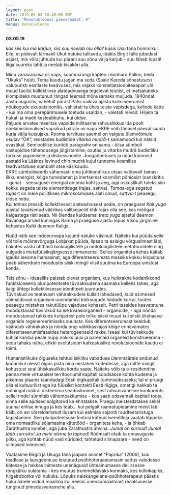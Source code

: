 ```yaml
---
layout: post
date: 2019-05-03 18:40:00 GMT
title: "Mononukleoosi päevaraamat: 9"
menus: mononukleoos
---
```

**03.05.19**

*kas siis kui ma karjun, siis suu neelab mu alla?* küsis Uku täna hommikul.  
Eile, et pidevalt lärmakil Ukut natuke talitseda, rääkis Birgit talle jubedast asjast, mis võib juhtuda kui pärani suu sõnu välja karjub - suu läheb lopsti! liiga suureks lahti ja neelab kisakõri alla. 

Minu vanavanaisa oli vaps, soomusrongi kapten Leonhard Pallon, keda “Ukuks” hüüti. Tema kaudu jagan ma seda (Saale Kareda sõnastuses) valupunkti eestlaste teadvuses, mis vajaks konstellatsiooniteaapiat või muud taolist kollektiivse alateadvusega tegelevat leiutist, et matsakateks klompideks muutunud rängad teemad mõnusamaks muljuda. 
1940ndal aasta augustis, vahetult pärast Pätsi vaikiva ajastu kulmineerumist nõukogude okupatsiooniks, vahistati ta ühes teiste vapisdega, kellede kätte - kui ma oma perepärimusele toetuda usaldan, - valetati relvad. Hiljem ta hukati ja maeti kesteabkuhu, kui üldse.  
Paljude arvates meelitas vapside militaarne rahvuslikkus Ida poolt nõelamishimulised vapsikud pärale nii nagu EKRE võib tänasel päeval saada kurja välja kutsujaks. Rooma tervituse asemel on valgete ülemvõimule osutav  “OK”, reostades budistide *vitarka mudrā*-t samamoodi kui natsid svastikat. Semiootilise kuritöö paragrahv on sama - õilsa sümboli vastupidise tähendusega jälgistamine; osutas ju vitarka mudrā budistliku tarkuse jagamisele ja diskussioonile. Joogaõpetuses ja nüüd kümneid aastaid ka Läänes levinud chin mudrā kujul tunneme kosmilise teadvustatuse sümbolit otse käsikaudu.  
EKRE sümboliseerib vähemasti oma juhtkondlikus otsas valdavalt tamas-likku energiat, kõige tumedamat ja inertsemat kosmilist põhiosist (sanskritis - guna) - seesugusel energial on oma koht ja aeg, aga oskuslikult tuleks siin kokku segada teiste elementidega (rajas, sattva). *Tamas*-ega segatud *rajas*-t on meie poliitilises mikrokosmoses alati olnud, *sattva*-t peaaegu üldse mitte.  
Kui *tamas* pressib kollektiivsest alateadvusest peale, on praegusel *Kali yuga* ajastul tavatsenud väärikas valitsejaeliit ehk rajas olla see, kes mõõgad kaigastega risti seab. Nii õiendas kuldsemal *treta yuga* ajastul deemon Ravanaga arved kuningas Rama ja praeguse ajastu lõpus Višnu järgmine kehastus Kalki deemon Kaliga.  

Nüüd näib see indoeuroopa kujund natuke väsinud. Näiteks kui püüda selle või tolle mõistevõrguga Lobjakat püüda, lipsab ta esialgu võrgusilmast läbi; hakates vastu ühthästi bioloogilistele ja mütoloogilistele metafooridele ning sulgudes metafüüsikajärgsesse immanentsi. Selles organiteta kehas käitab igaüks iseoma ihamasinat, aga diferentseerumata massiks kokku klopsituna peab säherdune moodustis siiski mingil viisil suutma ka Euroopa unistusi kanda.  
  
Teisisõnu - ideaaliks paistab olevat organism, kus hulkrakne kodanikkond funktsioneerib pluripotentsete tüvirakkudena saamaks kelleks tahes, aga iialgi ühtegi kollektiivsesse identiteeti juurdudes.  
Tüvirakud on teatavasti vähirakkudele küllalt lähedased, kuid esimesed võimaldavad organismi uuendamist kõiksugude hädade korral, tootes peaaegu mistahes rakutüüpe vajaduse kohaselt. Petri tassides kasvatatuna moodustavad tüvirakud ka ise kvaasiorganeid - organoide, - aga nõnda moodustanud rakkude kuhjadest pole tolku siiski muud kui siiski ükshaaval organide regenereerimiseks suunata. Kes diferentseerumast keeldub, väändub vähirakuks ja nõnda ongi vähkkasvajas kõige erinevamates diferentseerumisfaasides heterogeenseid rakke. Iseasi kui tüvirakkude kuhjal kamba peale nupp nokiks uusi ja paremaid organeid konstrueerima - seda tahaks näha, ehkki evolutsioon katkestuslike revolutsioonide kaudu ei toimi. 

Humanistlikuks õiguseks tehtud isikliku vabaduse ülemmäärale andunud kodanikul olevat õigus pista nina mistahes kudedesse, aga mitte mingit kohustust seal ühiskasulikku korda saata. Näiteks võib ta e-residendina panna meie virtuaalsel territooriumil kapitali soodsasse kohta kudema ja pikemas plaanis taandadagi Eesti digikapitali tootmisüksuseks; tal ei pruugi olla ei kultuurilist ega ka füüsilist kontakti Eesti riigiga, ometigi hakkab ta mõningal määral dikteerima seadusloomet, sest rahvusvaheline konkurents sellel rindel sünnitab vähempakkumise - kus saab odavamalt kapitali toota, sinna selle ajutised solgitorud ka ehitatakse. Praegu meisterdatakse sellel suunal erilise innuga ja kes teab... kui pelgalt raamatupidamine meist läbi käib, on asi võrreldamatult ilusam kui eelmise sajandi raudteetaristuga lagastamine. 
See pluripotentsuse lootusi kütnud isemõtleja vaatab lõppeks oma nomaadliku sõjamasina kätetööd - organiteta keha, - ja õhkab Zarathustra kombel, aga juba Zarathustra ahvina: *Jumal on surnud! Jumal jääb surnuks! Ja meie oleme ta tapnud!* 
Rõõmsalt otsib ta omasuguste pilku, aga kohtab nüüd vaid nüridaid, tahtetuid silmapaare - need on viimased inimesed.   

Vaatasime Birgiti ja Ukuga täna jaapani animet “Paprika” (2006), kus teadlase ja lapsgeeniuse leiutatud psühhoteraapiamasin sattus valedesse kätesse ja hakkas inimeste unenägusid ühteainumasse deliirsesse rongkäiku sulatama - kes muutus trummeldavaks konnaks, kes külmkapiks, hiigelrobotiks või nukuks. Lõpuks naiskangelane-psühhoterapeut päästis huku äärele viidud maailma kui neelas unenäomaailmast reaalsusesse tunginud pimedusvanamehe alla.  
